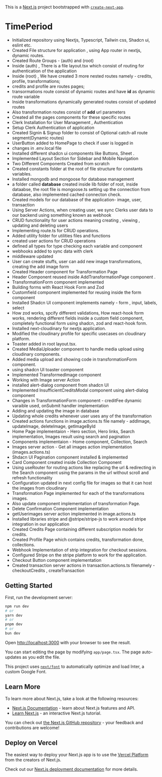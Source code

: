 This is a [Next.js](https://nextjs.org/) project bootstrapped with [`create-next-app`](https://github.com/vercel/next.js/tree/canary/packages/create-next-app).

# TimePeriod

- Initialized repository using Nextjs, Typescript, Tailwin css, Shadcn ui, eslint etc. 
- Created File structure for application , using App router in nextjs, dynamic routes. 
- Created Route Groups - (auth) and (root)
- Inside (auth) , There is a file layout.tsx which consist of routing  for authentication of the application
- Inside (root) , We have created 3 more nested routes namely - credits, profile, transformations;
- credits and profile are routes pages;
- transormations route consist of dynamic routes and have **id** as dynamic route variable
- Inside transformations dynamically generated routes consist of updated routes
- Also transformation routes consist of **add** url parameters
- Created all the pages components for these specific routes
- Clerk Installation for User Management , Authentication
- Setup Clerk Authentication of application
- Created Signin & Signup folder to consist of Optional catch-all route segment(Dynamic routes)
- UserButton added to HomePage to check if user is logged in
- changes in .env.local file
- Installed different shadcn ui components like Buttons, Sheet .
- Implemented Layout Section for Sidebar and Mobile Navigation
- Two Different Components Created from scratch
- Created constants folder at the root of file structure for constants variables.
- Installed mongodb and mongoose for database management
- a folder called **database** created inside lib folder of root, inside dataabse, the root file is mongoose.ts setting up the connection from database, also implemented cached connecton check. 
- Created models for our database of the application- image, user, transaction
- Using Server Actions, when creating user, we sync Clerks user data to our backend using something known as webhook
- CRUD functionality for user actions meaning creating , viewing , updating and deleting users
- Implementing route.ts for CRUD operations. 
- Added utility folder for utilities files and functions
- created user actions for CRUD operations
- defined all types for type checking each variable and component
- webhooks added to sync data with clerk 
- middleware updated
- User can create stuffs, user can add new image transformations, creating the add image form
- Created Header component for Transformation Page
- Header Component reused inside AddTransformationPage component .
- TransformationForm component implemented 
- Building forms with React Hook Form and Zod
- Customfield component implemented for reusing inside the form component
- Installed Shadcn UI component implements namely - form , input, labels, select
- How zod works, spcify different validations, How react-hook form works, rendering different fields inside a custom field component, completely functional form using shadcn, zod and react-hook form.
- Installed next-cloudinary for nextjs application.
- Modified the cloudinary profile for specific usecases on cloudinary platform.
- Toaster added in root layout.tsx.
- Created MediaUploader component to handle media upload using cloudinary components.
- Added media upload and showing code in transformationForm component.
- using shadcn UI toaster component
- Implemented TransformedImage component
- Working with Image server Action
- installed alert-dialog component from shadcn UI
- Implemented InsufficientCreditsModal component using alert-dialog component
- Changes in TransformationForm component - creditFee dynamic varaible used, onSubmit handler implementation
- Adding and updating the image in database
- Updating whole credits whenever user uses any of the transformation
- Created actions functions in image.actions.ts file namely - addImage, updateImage, deleteImage, getImageById
- Home Page implementaion - Hero section, Hero links, Search implementation, Images result using search and pagination
- Components implementaion - Home component, Collection, Search
- Images server action - Get all images action implementation (images.actions.ts)
- Shdacn UI Pagination component installed & implemented
- Card Component created inside Collection Component
- Using useRouter for routing actions like replacing the url & redirecting in the Search component using the params in the url without scroll and refresh functionality
- Configuration updated in next config file for images so that it can host the images from cloudinary
- Transformation Page implemented for each of the transformations images. 
- Also update component implementation of transformation Page.
- Delete Confirmation Component implementation
- getUserimages server action implemented in image.actions.ts 
- Installed libraries stripe and @stripe/stripe-js to work around stripe integration in our application
- Created Credits Page containing different subscription models for credits.
- Created Profile Page which contains credits, transformation done, collections.
- Webhook Implementation of strip integration for checkout sessions. 
- Configured Stripe on the stripe platform to work for the application.
- Checkout Button component implementation
- Created transaction server actions in transaction.actions.ts filenamely - checkoutCredits , createTransaction
## Getting Started

First, run the development server:

```bash
npm run dev
# or
yarn dev
# or
pnpm dev
# or
bun dev
```

Open [http://localhost:3000](http://localhost:3000) with your browser to see the result.

You can start editing the page by modifying `app/page.tsx`. The page auto-updates as you edit the file.

This project uses [`next/font`](https://nextjs.org/docs/basic-features/font-optimization) to automatically optimize and load Inter, a custom Google Font.

## Learn More

To learn more about Next.js, take a look at the following resources:

- [Next.js Documentation](https://nextjs.org/docs) - learn about Next.js features and API.
- [Learn Next.js](https://nextjs.org/learn) - an interactive Next.js tutorial.

You can check out [the Next.js GitHub repository](https://github.com/vercel/next.js/) - your feedback and contributions are welcome!

## Deploy on Vercel

The easiest way to deploy your Next.js app is to use the [Vercel Platform](https://vercel.com/new?utm_medium=default-template&filter=next.js&utm_source=create-next-app&utm_campaign=create-next-app-readme) from the creators of Next.js.

Check out our [Next.js deployment documentation](https://nextjs.org/docs/deployment) for more details.
